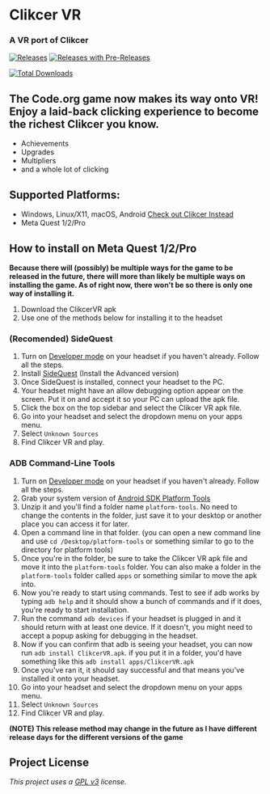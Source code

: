 # Clikcer VR
### A VR port of Clikcer

[![Releases](https://img.shields.io/github/v/release/Blockyheadman/ClikcerVR)](https://github.com/Blockyheadman/ClikcerVR/releases)
[![Releases with Pre-Releases](https://img.shields.io/github/v/release/Blockyheadman/ClikcerVR?include_prereleases&label=pre-release)](https://github.com/Blockyheadman/ClikcerVR/releases)

[![Total Downloads](https://img.shields.io/github/downloads/Blockyheadman/ClikcerVR/total?label=total%20downloads)](https://github.com/Blockyheadman/ClikcerVR/releases)

## The Code.org game now makes its way onto VR! Enjoy a laid-back clicking experience to become the richest Clikcer you know.
* Achievements
* Upgrades
* Multipliers
* and a whole lot of clicking

## Supported Platforms:
* Windows, Linux/X11, macOS, Android [Check out Clikcer Instead](https://github.com/Blockyheadman/Clikcer)
* Meta Quest 1/2/Pro

## How to install on Meta Quest 1/2/Pro
**Because there will (possibly) be multiple ways for the game to be released in the future, there will more than likely be multiple ways on installing the game. As of right now, there won't be so there is only one way of installing it.**

1. Download the ClikcerVR apk
2. Use one of the methods below for installing it to the headset

### (Recomended) SideQuest
1. Turn on [Developer mode](https://developer.oculus.com/documentation/native/android/mobile-device-setup/) on your headset if you haven't already. Follow all the steps.
2. Install [SideQuest](https://sidequestvr.com/setup-howto) (Install the Advanced version)
3. Once SideQuest is installed, connect your headset to the PC.
4. Your headset might have an allow debugging option appear on the screen. Put it on and accept it so your PC can upload the apk file.
5. Click the box on the top sidebar and select the Clikcer VR apk file.
6. Go into your headset and select the dropdown menu on your apps menu.
7. Select `Unknown Sources`
8. Find Clikcer VR and play.

### ADB Command-Line Tools
1. Turn on [Developer mode](https://developer.oculus.com/documentation/native/android/mobile-device-setup/) on your headset if you haven't already. Follow all the steps.
2. Grab your system version of [Android SDK Platform Tools](https://developer.android.com/studio/releases/platform-tools#downloads)
3. Unzip it and you'll find a folder name `platform-tools`. No need to change the contents in the folder, just save it to your desktop or another place you can access it for later.
4. Open a command line in that folder. (you can open a new command line and use `cd /Desktop/platform-tools` or something similar to go to the directory for platform tools)
5. Once you're in the folder, be sure to take the Clikcer VR apk file and move it into the `platform-tools` folder. You can also make a folder in the `platform-tools` folder called `apps` or something similar to move the apk into.
6. Now you're ready to start using commands. Test to see if adb works by typing `adb help` and it should show a bunch of commands and if it does, you're ready to start installation.
7. Run the command `adb devices` if your headset is plugged in and it should return with at least one device. If it doesn't, you might need to accept a popup asking for debugging in the headset.
8. Now if you can confirm that adb is seeing your headset, you can now run `adb install ClikcerVR.apk`. if you put it in a folder, you'd have something like this `adb install apps/ClikcerVR.apk`
9. Once you've ran it, it should say successful and that means you've installed it onto your headset.
10. Go into your headset and select the dropdown menu on your apps menu.
11. Select `Unknown Sources`
12. Find Clikcer VR and play.

**(NOTE) This release method may change in the future as I have different release days for the different versions of the game**

## Project License
*This project uses a [GPL v3](https://choosealicense.com/licenses/gpl-3.0/) license.*
